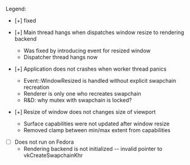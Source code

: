 Legend:

* [+] fixed

- [+] Main thread hangs when dispatches window resize to rendering backend
    - Was fixed by introducing event for resized window
    - Dispatcher thread hangs now

- [+] Application does not crashes when worker thread panics
    - Event::WindowResized is handled without explicit swapchain recreation
    - Renderer is only one who recreates swapchain
    - R&D: why mutex with swapchain is locked?

- [+] Resize of window does not changes size of viewport
    - Surface capabilities were not updated after window resize
    - Removed clamp between min/max extent from capabilities

- [ ] Does not run on Fedora
    - Rendering backend is not initialized -- invalid pointer to vkCreateSwapchainKhr